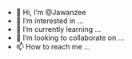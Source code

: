 - 👋 Hi, I’m @Jawanzee
- 👀 I’m interested in ...
- 🌱 I’m currently learning ...
- 💞️ I’m looking to collaborate on ...
- 📫 How to reach me ...

<!---
Jawanzee/Jawanzee is a ✨ special ✨ repository because its `README.md` (this file) appears on your GitHub profile.
You can click the Preview link to take a look at your changes.
--->
